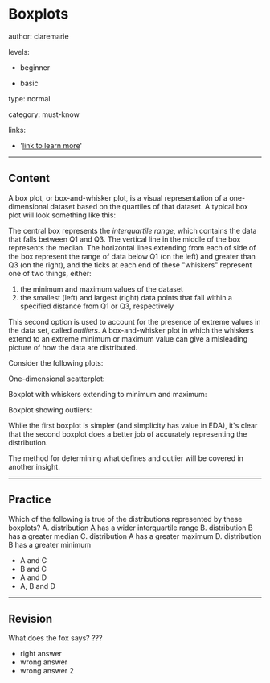 # Boxplots
author: claremarie

levels:

  - beginner

  - basic

type: normal

category: must-know

links:

  - '[link to learn more](https://enki.com)'

---
## Content

A box plot, or box-and-whisker plot, is a visual representation of a one-dimensional dataset based on the quartiles of that dataset. A typical box plot will look something like this:

<!---
Find image at eda-one-var-plots.ipynb
-->

The central box represents the *interquartile range*, which contains the data that falls between Q1 and Q3. The vertical line in the middle of the box represents the median. The horizontal lines extending from each of side of the box represent the range of data below Q1 (on the left) and greater than Q3 (on the right), and the ticks at each end of these "whiskers" represent one of two things, either:

1) the minimum and maximum values of the dataset
2) the smallest (left) and largest (right) data points that fall within a specified distance from Q1 or Q3, respectively

This second option is used to account for the presence of extreme values in the data set, called *outliers*. A box-and-whisker plot in which the whiskers extend to an extreme minimum or maximum value can give a misleading picture of how the data are distributed.

Consider the following plots:

One-dimensional scatterplot:

Boxplot with whiskers extending to minimum and maximum:

Boxplot showing outliers:



<!---
Find images at eda-one-var-plots.ipynb
-->

While the first boxplot is simpler (and simplicity has value in EDA), it's clear that the second boxplot does a better job of accurately representing the distribution.

The method for determining what defines and outlier will be covered in another insight.

---
## Practice

Which of the following is true of the distributions represented by these boxplots?
A. distribution A has a wider interquartile range
B. distribution B has a greater median
C. distribution A has a greater maximum
D. distribution B has a greater minimum

* A and C
* B and C
* A and D
* A, B and D

---
## Revision

What does the fox says?
???

* right answer
* wrong answer
* wrong answer 2
